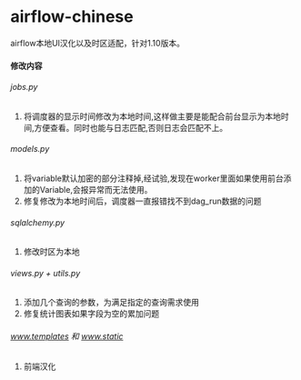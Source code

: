 # airflow-chinese

airflow本地UI汉化以及时区适配，针对1.10版本。

#### 修改内容
###### jobs.py

1. 将调度器的显示时间修改为本地时间,这样做主要是能配合前台显示为本地时间,方便查看。同时也能与日志匹配,否则日志会匹配不上。

###### models.py
1. 将variable默认加密的部分注释掉,经试验,发现在worker里面如果使用前台添加的Variable,会报异常而无法使用。
2. 修复修改为本地时间后，调度器一直报错找不到dag_run数据的问题

###### sqlalchemy.py
1. 修改时区为本地

###### views.py + utils.py
1. 添加几个查询的参数，为满足指定的查询需求使用
2. 修复统计图表如果字段为空的累加问题

###### www.templates 和 www.static
1. 前端汉化
